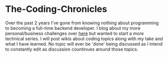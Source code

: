 The-Coding-Chronicles
=====================

Over the past 2 years I've gone from knowing nothing about programming to becoming a full-time backend developer. I blog about my more personal/business challenges over [here](https://www.medium.com/@barnettlklane) but wanted to start a more technical series.  I will post wikis about  coding topics along with my take and what I have learned.  No topic will ever be 'done' being discussed as I intend to constantly edit as discussion countinues around those topics.
